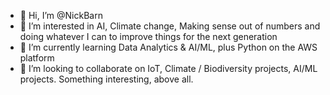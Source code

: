 - 👋 Hi, I’m @NickBarn
- 👀 I’m interested in AI, Climate change, Making sense out of numbers and doing whatever I can to improve things for the next generation
- 🌱 I’m currently learning Data Analytics & AI/ML, plus Python on the AWS platform
- 💞️ I’m looking to collaborate on IoT, Climate / Biodiversity projects, AI/ML projects. Something interesting, above all.

<!---
NickBarn/NickBarn is a ✨ special ✨ repository because its `README.md` (this file) appears on your GitHub profile.
You can click the Preview link to take a look at your changes.
--->
